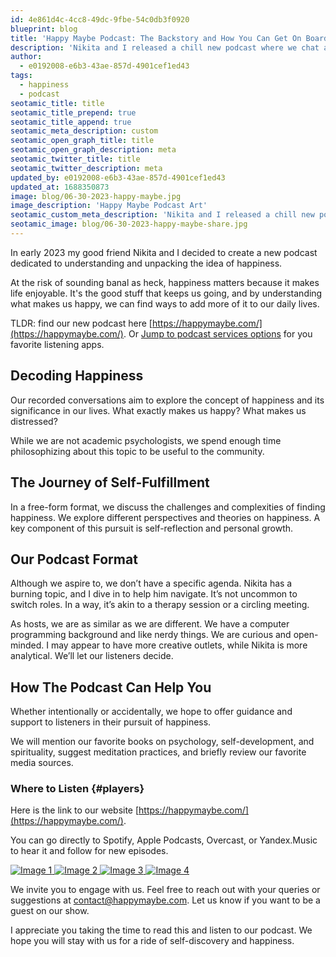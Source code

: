```yaml
---
id: 4e861d4c-4cc8-49dc-9fbe-54c0db3f0920
blueprint: blog
title: 'Happy Maybe Podcast: The Backstory and How You Can Get On Board'
description: 'Nikita and I released a chill new podcast where we chat about all things happiness. Expect deep talks, personal growth tips, and a bit of book-nerdery as we try to figure out what makes us tick. Find us at https://happymaybe.com/ and come hang out with us!'
author:
  - e0192008-e6b3-43ae-857d-4901cef1ed43
tags:
  - happiness
  - podcast
seotamic_title: title
seotamic_title_prepend: true
seotamic_title_append: true
seotamic_meta_description: custom
seotamic_open_graph_title: title
seotamic_open_graph_description: meta
seotamic_twitter_title: title
seotamic_twitter_description: meta
updated_by: e0192008-e6b3-43ae-857d-4901cef1ed43
updated_at: 1688350873
image: blog/06-30-2023-happy-maybe.jpg
image_description: 'Happy Maybe Podcast Art'
seotamic_custom_meta_description: 'Nikita and I released a chill new podcast where we chat about all things happiness. Expect deep talks, personal growth tips, and a bit of book-nerdery as we try to figure out what makes us tick. Find us at https://happymaybe.com/ and come hang out with us!'
seotamic_image: blog/06-30-2023-happy-maybe-share.jpg
---
```

In early 2023 my good friend Nikita and I decided to create a new podcast dedicated to understanding and unpacking the idea of happiness.

At the risk of sounding banal as heck, happiness matters because it makes life enjoyable. It's the good stuff that keeps us going, and by understanding what makes us happy, we can find ways to add more of it to our daily lives.

TLDR: find our new podcast here [https://happymaybe.com/](https://happymaybe.com/). Or [Jump to podcast services options](#players) for you favorite listening apps.

## Decoding Happiness
Our recorded conversations aim to explore the concept of happiness and its significance in our lives. What exactly makes us happy? What makes us distressed?

While we are not academic psychologists, we spend enough time philosophizing about this topic to be useful to the community.

## The Journey of Self-Fulfillment

In a free-form format, we discuss the challenges and complexities of finding happiness. We explore different perspectives and theories on happiness. A key component of this pursuit is self-reflection and personal growth.

## Our Podcast Format

Although we aspire to, we don’t have a specific agenda. Nikita has a burning topic, and I dive in to help him navigate. It’s not uncommon to switch roles. In a way, it’s akin to a therapy session or a circling meeting.

As hosts, we are as similar as we are different. We have a computer programming background and like nerdy things. We are curious and open-minded. I may appear to have more creative outlets, while Nikita is more analytical. We’ll let our listeners decide.

## How The Podcast Can Help You

Whether intentionally or accidentally, we hope to offer guidance and support to listeners in their pursuit of happiness.

We will mention our favorite books on psychology, self-development, and spirituality, suggest meditation practices, and briefly review our favorite media sources.

### Where to Listen {#players}

Here is the link to our website [https://happymaybe.com/](https://happymaybe.com/).

You can go directly to Spotify, Apple Podcasts, Overcast, or Yandex.Music to hear it and follow for new episodes.

<div class="container">
  <div class="row">
    <div class="image-container mb-4">
      <a href="link1.html">
        <img src="/images/logos/player-apple.svg" alt="Image 1" class="img-fluid">
      </a>
      <a href="link2.html">
        <img src="/images/logos/player-spotify.svg" alt="Image 2" class="img-fluid">
      </a>
      <a href="link3.html">
        <img src="/images/logos/player-overcast.svg" alt="Image 3" class="img-fluid">
      </a>
      <a href="link4.html">
        <img src="/images/logos/player-yandex.svg" alt="Image 4" class="img-fluid">
      </a>
    </div>
  </div>
</div>

We invite you to engage with us. Feel free to reach out with your queries or suggestions at [contact@happymaybe.com](mailto:contact@happymaybe.com). Let us know if you want to be a guest on our show.

I appreciate you taking the time to read this and listen to our podcast. We hope you will stay with us for a ride of self-discovery and happiness.